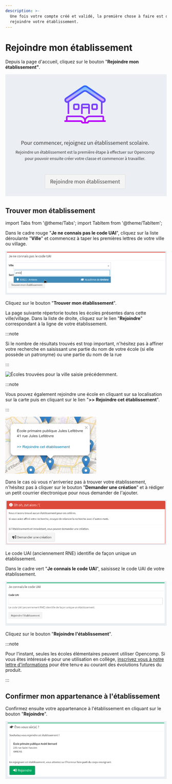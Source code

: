 ```yaml
---
description: >-
  Une fois votre compte créé et validé, la première chose à faire est de
  rejoindre votre établissement.
---
```


# Rejoindre mon établissement

Depuis la page d'accueil, cliquez sur le bouton "**Rejoindre mon établissement"**.

![Écran permettant de rejoindre un établissement.](../.gitbook/assets/rejoindre-etab.png)

## Trouver mon établissement

import Tabs from '@theme/Tabs';
import TabItem from '@theme/TabItem';

<Tabs>
<TabItem value="city" label="Avec la ville" default>

Dans le cadre rouge "**Je ne connais pas le code UAI**", cliquez sur la liste déroulante "**Ville**" et commencez à taper les premières lettres de votre ville ou village.

![Rejoindre un établissement à partir de la ville.](../.gitbook/assets/villeetab.png)

Cliquez sur le bouton "**Trouver mon établissement**".

La page suivante répertorie toutes les écoles présentes dans cette ville/village. Dans la liste de droite, cliquez sur le lien "**Rejoindre**" correspondant à la ligne de votre établissement.

:::note

Si le nombre de résultats trouvés est trop important, n'hésitez pas à affiner votre recherche en saisissant une partie du nom de votre école (si elle possède un patronyme) ou une partie du nom de la rue

:::


![Écoles trouvées pour la ville saisie précédemment.](../.gitbook/assets/rejoindreétab.png)

:::note

Vous pouvez également rejoindre une école en cliquant sur sa localisation sur la carte puis en cliquant sur le lien "**>> Rejoindre cet établissement**".

:::


![Rejoindre une école depuis la carte.](../.gitbook/assets/rejoindre-map.png)

Dans le cas où vous n'arriveriez pas à trouver votre établissement, n'hésitez pas à cliquer sur le bouton "**Demander une création**" et à rédiger un petit courrier électronique pour nous demander de l'ajouter.

![Écran affiché lorsque aucun établissement ne correspond aux critères de recherche.](../.gitbook/assets/etabinnexistant.png)
</TabItem>

<TabItem value="uai" label="Avec le code UAI">
Le code UAI (anciennement RNE) identifie de façon unique un établissement.

Dans le cadre vert "**Je connais le code UAI**", saisissez le code UAI de votre établissement.

![Rejoindre un établissement avec le code UAI.](../.gitbook/assets/uaietab.png)

Cliquez sur le bouton "**Rejoindre l'établissement**".
</TabItem>
</Tabs>

:::note

Pour l'instant, seules les écoles élémentaires peuvent utiliser Opencomp. Si vous êtes intéressé·e pour une utilisation en collège, [inscrivez vous à notre lettre d'informations](https://opencomp.fr/actualites/) pour être tenu·e au courant des évolutions futures du produit.

:::


## Confirmer mon appartenance à l'établissement

Confirmez ensuite votre appartenance à l'établissement en cliquant sur le bouton "**Rejoindre**".

![Confirmation de l'appartenance à l'équipe enseignante de l'établissement.](../.gitbook/assets/rejoindre.png)


